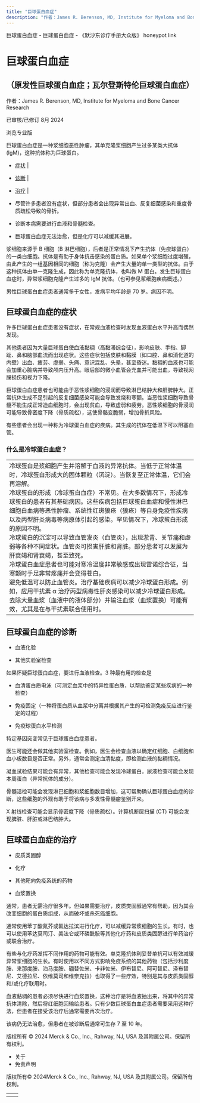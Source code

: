 ```yaml
---
title: "巨球蛋白血症"
description: "作者：James R. Berenson, MD, Institute for Myeloma and Bone Cancer Research"
---
```


﻿巨球蛋白血症 \- 巨球蛋白血症 \- 《默沙东诊疗手册大众版》 honeypot link

# 巨球蛋白血症

## （原发性巨球蛋白血症；瓦尔登斯特伦巨球蛋白血症）

作者：James R. Berenson, MD, Institute for Myeloma and Bone Cancer Research

已审核/已修订 8月 2024

浏览专业版

巨球蛋白血症是一种浆细胞恶性肿瘤，其单克隆浆细胞产生过多某类大抗体 (IgM)，这种抗体称为巨球蛋白。

- [症状](#症状_v775737_zh) \|
- [诊断](#诊断_v775759_zh) \|
- [治疗](#治疗_v775765_zh) \|

- 尽管许多患者没有症状，但部分患者会出现异常出血、反复细菌感染和重度骨质疏松导致的骨折。

- 诊断本病需要进行血液和骨髓检查。

- 巨球蛋白血症无法治愈，但是化疗可以减缓其进展。


浆细胞来源于 B 细胞（B 淋巴细胞），后者是正常情况下产生抗体（免疫球蛋白）的一类白细胞。抗体是有助于身体抗击感染的蛋白质。如果单个浆细胞过度增殖，由此产生的一组基因相同的细胞（称为克隆）会产生大量的单一类型的抗体。由于这种抗体由单一克隆生成，因此称为单克隆抗体，也叫做 M 蛋白。发生巨球蛋白血症时，异常浆细胞克隆产生过多的 IgM 抗体。（也可参见浆细胞疾病概述。）

男性巨球蛋白血症患者通常多于女性，发病平均年龄是 70 岁。病因不明。

## 巨球蛋白血症的症状

许多巨球蛋白血症患者没有症状，在常规血液检查时发现血液蛋白水平升高而偶然发现。

其他患者因为大量巨球蛋白使血液黏稠（高黏滞综合征），影响皮肤、手指、脚趾、鼻和脑部血流而出现症状。这些症状包括皮肤和黏膜（如口腔、鼻和消化道的内壁）出血、疲劳、虚弱、头痛、意识混乱、头晕，甚至昏迷。黏稠的血液也可能会加重心脏病并导致颅内压升高。眼后部的微小血管会充血并可能出血，导致视网膜损伤和视力下降。

巨球蛋白血症患者也可能由于恶性浆细胞的浸润而导致淋巴结肿大和肝脾肿大。正常抗体生成不足引起的反复细菌感染可能会导致发烧和寒颤。当恶性浆细胞导致骨髓不能生成正常造血细胞时，会出现贫血，导致虚弱和疲劳。恶性浆细胞的骨浸润可能导致骨密度下降（骨质疏松），这使骨骼变脆弱，增加骨折风险。

有些患者会出现一种称为冷球蛋白血症的疾病。其生成的抗体在低温下可以阻塞血管。

### 什么是冷球蛋白血症？

|     |
| --- |
| 冷球蛋白是浆细胞产生并溶解于血液的异常抗体。当低于正常体温时，冷球蛋白形成大的固体颗粒（沉淀）。当恢复至正常体温，它们会再溶解。<br>冷球蛋白的形成（冷球蛋白血症）不常见。在大多数情况下，形成冷球蛋白的患者有其基础病因。这些疾病包括巨球蛋白血症和慢性淋巴细胞白血病等恶性肿瘤、系统性红斑狼疮（狼疮）等自身免疫性疾病以及丙型肝炎病毒等病原体引起的感染。罕见情况下，冷球蛋白形成的原因不明。<br>冷球蛋白的沉淀可以导致血管发炎（血管炎），出现淤青、关节痛和虚弱等各种不同症状。血管炎可损害肝脏和肾脏。部分患者可以发展为肝衰竭和肾衰竭，甚至致死。<br>冷球蛋白血症患者也可能对寒冷温度非常敏感或出现雷诺综合征，当寒颤时手足非常疼痛并会变得苍白。<br>避免低温可以防止血管炎。治疗基础疾病可以减少冷球蛋白形成。例如，应用干扰素 α 治疗丙型病毒性肝炎感染可以减少冷球蛋白形成。去除大量血浆（血液中的液体部分）并输注血浆（血浆置换）可能有效，尤其是在与干扰素联合使用时。 |

## 巨球蛋白血症的诊断

- 血液化验

- 其他实验室检查


如果怀疑巨球蛋白血症，要进行血液检查。3 种最有用的检查是

- 血清蛋白质电泳（可测定血浆中的特异性蛋白质，以帮助鉴定某些疾病的一种检查）

- 免疫固定（一种将蛋白质从血浆中分离并根据其产生的可检测免疫反应进行鉴定的过程）

- 免疫球蛋白水平检测


特定基因突变常见于巨球蛋白血症患者。

医生可能还会做其他实验室检查。例如，医生会检查血液以确定红细胞、白细胞和血小板数目是否正常。另外，通常会测定血清黏度，即检测血液的黏稠情况。

凝血试验结果可能会有异常，其他检查可能会发现冷球蛋白。尿液检查可能会发现本周蛋白（异常抗体的成分）。

骨髓活检可能会发现淋巴细胞和浆细胞数目增加，这可帮助确认巨球蛋白血症的诊断，这些细胞的外观有助于将该病与多发性骨髓瘤鉴别开来。

X 射线检查可能会显示骨密度下降（骨质疏松）。计算机断层扫描 (CT) 可能会发现脾脏、肝脏或淋巴结肿大。

## 巨球蛋白血症的治疗

- 皮质类固醇

- 化疗

- 其他靶向免疫系统的药物

- 血浆置换


通常，患者无需治疗很多年。但如果需要治疗，皮质类固醇通常有帮助，因为其会改变细胞的蛋白质组成，从而破坏或杀死癌细胞。

通常使用苯丁酸氮芥或氟达拉滨进行化疗，可以减缓异常浆细胞的生长。有时，也可以使用苯达莫司汀、美法仑或环磷酰胺等其他化疗药和皮质类固醇进行单药治疗或联合治疗。

有些与化疗药发挥不同作用的药物可能有效。单克隆抗体利妥昔单抗可以有效减缓异常浆细胞的生长。有时使用以不同方式影响免疫系统的其他药物（包括沙利度胺、来那度胺、泊马度胺、硼替佐米、卡非佐米、伊布替尼、阿可替尼、泽布替尼、艾德拉尼、依维莫司和维奈克拉）也取得了一些疗效，特别是其与皮质类固醇和/或化疗联用时。

血液黏稠的患者必须尽快进行血浆置换，这种治疗是将血液抽出来，将其中的异常抗体清除，然后将红细胞回输给患者。只有少数巨球蛋白血症患者需要采用这种疗法，但患者在接受该治疗后通常需要再次治疗。

该病仍无法治愈，但患者在被诊断后通常可生存 7 至 10 年。



版权所有 © 2024
Merck & Co., Inc., Rahway, NJ, USA 及其附属公司。保留所有权利。

- 关于
- 免责声明

版权所有© 2024Merck & Co., Inc., Rahway, NJ, USA 及其附属公司。保留所有权利。

|     |     |
| --- | --- |
|  |  |